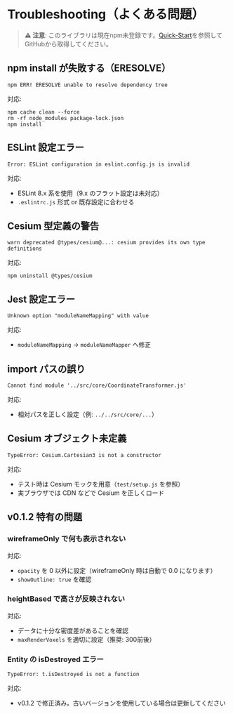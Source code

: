 # Troubleshooting（よくある問題）

> **⚠️ 注意**: このライブラリは現在npm未登録です。[Quick-Start](Quick-Start.md)を参照してGitHubから取得してください。

## npm install が失敗する（ERESOLVE）
```
npm ERR! ERESOLVE unable to resolve dependency tree
```
対応:
```
npm cache clean --force
rm -rf node_modules package-lock.json
npm install
```

## ESLint 設定エラー
```
Error: ESLint configuration in eslint.config.js is invalid
```
対応:
- ESLint 8.x 系を使用（9.x のフラット設定は未対応）
- `.eslintrc.js` 形式 or 既存設定に合わせる

## Cesium 型定義の警告
```
warn deprecated @types/cesium@...: cesium provides its own type definitions
```
対応:
```
npm uninstall @types/cesium
```

## Jest 設定エラー
```
Unknown option "moduleNameMapping" with value
```
対応:
- `moduleNameMapping` → `moduleNameMapper` へ修正

## import パスの誤り
```
Cannot find module '../src/core/CoordinateTransformer.js'
```
対応:
- 相対パスを正しく設定（例: `../../src/core/...`）

## Cesium オブジェクト未定義
```
TypeError: Cesium.Cartesian3 is not a constructor
```
対応:
- テスト時は Cesium モックを用意（`test/setup.js` を参照）
- 実ブラウザでは CDN などで Cesium を正しくロード

## v0.1.2 特有の問題

### wireframeOnly で何も表示されない
対応:
- `opacity` を 0 以外に設定（wireframeOnly 時は自動で 0.0 になります）
- `showOutline: true` を確認

### heightBased で高さが反映されない
対応:
- データに十分な密度差があることを確認
- `maxRenderVoxels` を適切に設定（推奨: 300前後）

### Entity の isDestroyed エラー
```
TypeError: t.isDestroyed is not a function
```
対応:
- v0.1.2 で修正済み。古いバージョンを使用している場合は更新してください

